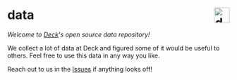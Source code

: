 # data <img src="./assets/deck_logo.png" alt="deck" height="35px" align="right" />

*Welcome to [Deck](https://www.deck.tools/)'s open source data repository!*

We collect a lot of data at Deck and figured some of it would be useful to others. Feel free to use this data in any way you like.

Reach out to us in the [Issues](https://github.com/decktools/data/issues) if anything looks off!